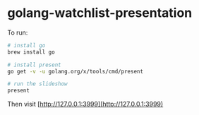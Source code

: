 # golang-watchlist-presentation
To run:
```bash
# install go
brew install go

# install present
go get -v -u golang.org/x/tools/cmd/present

# run the slideshow
present
```

Then visit [http://127.0.0.1:3999](http://127.0.0.1:3999)
